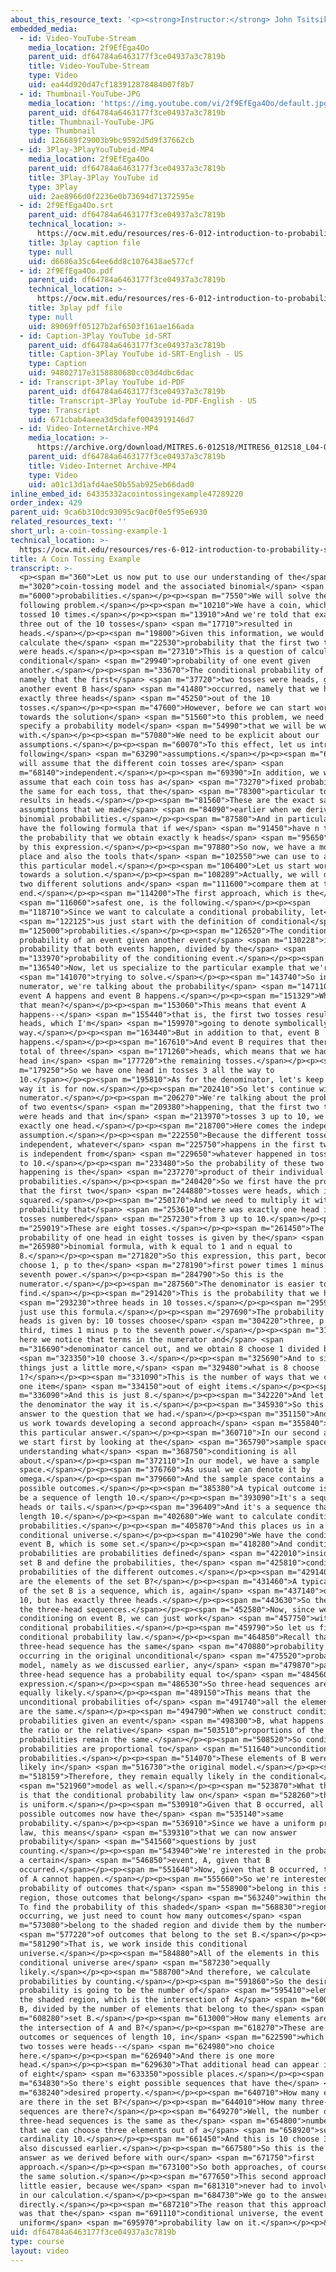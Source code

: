 ```yaml
---
about_this_resource_text: '<p><strong>Instructor:</strong> John Tsitsiklis</p>'
embedded_media:
  - id: Video-YouTube-Stream
    media_location: 2f9EfEga4Oo
    parent_uid: df64784a6463177f3ce04937a3c7819b
    title: Video-YouTube-Stream
    type: Video
    uid: ea44d920d47cf183912878484007f8b7
  - id: Thumbnail-YouTube-JPG
    media_location: 'https://img.youtube.com/vi/2f9EfEga4Oo/default.jpg'
    parent_uid: df64784a6463177f3ce04937a3c7819b
    title: Thumbnail-YouTube-JPG
    type: Thumbnail
    uid: 126689f29003b9bc9592d5d9f37662cb
  - id: 3Play-3PlayYouTubeid-MP4
    media_location: 2f9EfEga4Oo
    parent_uid: df64784a6463177f3ce04937a3c7819b
    title: 3Play-3Play YouTube id
    type: 3Play
    uid: 2ae8966d0f2236e0b73694d71372595e
  - id: 2f9EfEga4Oo.srt
    parent_uid: df64784a6463177f3ce04937a3c7819b
    technical_location: >-
      https://ocw.mit.edu/resources/res-6-012-introduction-to-probability-spring-2018/part-i-the-fundamentals/a-coin-tossing-example-1/2f9EfEga4Oo.srt
    title: 3play caption file
    type: null
    uid: d6686a35c64ee6dd8c1076438ae577cf
  - id: 2f9EfEga4Oo.pdf
    parent_uid: df64784a6463177f3ce04937a3c7819b
    technical_location: >-
      https://ocw.mit.edu/resources/res-6-012-introduction-to-probability-spring-2018/part-i-the-fundamentals/a-coin-tossing-example-1/2f9EfEga4Oo.pdf
    title: 3play pdf file
    type: null
    uid: 89069ff05127b2af6503f161ae166ada
  - id: Caption-3Play YouTube id-SRT
    parent_uid: df64784a6463177f3ce04937a3c7819b
    title: Caption-3Play YouTube id-SRT-English - US
    type: Caption
    uid: 94802717e3158880680cc03d4dbc6dac
  - id: Transcript-3Play YouTube id-PDF
    parent_uid: df64784a6463177f3ce04937a3c7819b
    title: Transcript-3Play YouTube id-PDF-English - US
    type: Transcript
    uid: 671cbab4aeea3d5dafef0043919146d7
  - id: Video-InternetArchive-MP4
    media_location: >-
      https://archive.org/download/MITRES.6-012S18/MITRES6_012S18_L04-06_300k.mp4
    parent_uid: df64784a6463177f3ce04937a3c7819b
    title: Video-Internet Archive-MP4
    type: Video
    uid: a01c13d1afd4ae50b55ab925eb66dad0
inline_embed_id: 64335332acointossingexample47289220
order_index: 429
parent_uid: 9ca6b310dc93095c9ac0f0e5f95e6930
related_resources_text: ''
short_url: a-coin-tossing-example-1
technical_location: >-
  https://ocw.mit.edu/resources/res-6-012-introduction-to-probability-spring-2018/part-i-the-fundamentals/a-coin-tossing-example-1
title: A Coin Tossing Example
transcript: >-
  <p><span m="360">Let us now put to use our understanding of the</span> <span
  m="3020">coin-tossing model and the associated binomial</span> <span
  m="6000">probabilities.</span></p><p><span m="7550">We will solve the
  following problem.</span></p><p><span m="10210">We have a coin, which is
  tossed 10 times.</span></p><p><span m="13910">And we're told that exactly
  three out of the 10 tosses</span> <span m="17710">resulted in
  heads.</span></p><p><span m="19800">Given this information, we would like to
  calculate the</span> <span m="22530">probability that the first two tosses
  were heads.</span></p><p><span m="27310">This is a question of calculating a
  conditional</span> <span m="29940">probability of one event given
  another.</span></p><p><span m="33670">The conditional probability of event A,
  namely that the first</span> <span m="37720">two tosses were heads, given that
  another event B has</span> <span m="41480">occurred, namely that we had
  exactly three heads</span> <span m="45250">out of the 10
  tosses.</span></p><p><span m="47600">However, before we can start working
  towards the solution</span> <span m="51560">to this problem, we need to
  specify a probability model</span> <span m="54990">that we will be working
  with.</span></p><p><span m="57080">We need to be explicit about our
  assumptions.</span></p><p><span m="60070">To this effect, let us introduce the
  following</span> <span m="63290">assumptions.</span></p><p><span m="64780">We
  will assume that the different coin tosses are</span> <span
  m="68140">independent.</span></p><p><span m="69390">In addition, we will
  assume that each coin toss has a</span> <span m="73270">fixed probability, p,
  the same for each toss, that the</span> <span m="78300">particular toss
  results in heads.</span></p><p><span m="81560">These are the exact same
  assumptions that we made</span> <span m="84090">earlier when we derived the
  binomial probabilities.</span></p><p><span m="87580">And in particular, we
  have the following formula that if we</span> <span m="91450">have n tosses,
  the probability that we obtain exactly k heads</span> <span m="95650">is given
  by this expression.</span></p><p><span m="97880">So now, we have a model in
  place and also the tools that</span> <span m="102550">we can use to analyze
  this particular model.</span></p><p><span m="106400">Let us start working
  towards a solution.</span></p><p><span m="108289">Actually, we will develop
  two different solutions and</span> <span m="111600">compare them at the
  end.</span></p><p><span m="114200">The first approach, which is the</span>
  <span m="116060">safest one, is the following.</span></p><p><span
  m="118710">Since we want to calculate a conditional probability, let</span>
  <span m="122125">us just start with the definition of conditional</span> <span
  m="125000">probabilities.</span></p><p><span m="126520">The conditional
  probability of an event given another event</span> <span m="130228">is the
  probability that both events happen, divided by the</span> <span
  m="133970">probability of the conditioning event.</span></p><p><span
  m="136540">Now, let us specialize to the particular example that we're</span>
  <span m="141070">trying to solve.</span></p><p><span m="143740">So in the
  numerator, we're talking about the probability</span> <span m="147110">that
  event A happens and event B happens.</span></p><p><span m="151329">What does
  that mean?</span></p><p><span m="153060">This means that event A
  happens--</span> <span m="155440">that is, the first two tosses resulted in
  heads, which I'm</span> <span m="159970">going to denote symbolically this
  way.</span></p><p><span m="163440">But in addition to that, event B
  happens.</span></p><p><span m="167610">And event B requires that there is a
  total of three</span> <span m="171260">heads, which means that we had one more
  head in</span> <span m="177720">the remaining tosses.</span></p><p><span
  m="179250">So we have one head in tosses 3 all the way to
  10.</span></p><p><span m="195810">As for the denominator, let's keep it the
  way it is for now.</span></p><p><span m="202410">So let's continue with the
  numerator.</span></p><p><span m="206270">We're talking about the probability
  of two events</span> <span m="209380">happening, that the first two tosses
  were heads and that in</span> <span m="213970">tosses 3 up to 10, we had
  exactly one head.</span></p><p><span m="218700">Here comes the independence
  assumption.</span></p><p><span m="222550">Because the different tosses are
  independent, whatever</span> <span m="225750">happens in the first two tosses
  is independent from</span> <span m="229650">whatever happened in tosses 3 up
  to 10.</span></p><p><span m="233480">So the probability of these two events
  happening is the</span> <span m="237270">product of their individual
  probabilities.</span></p><p><span m="240420">So we first have the probability
  that the first two</span> <span m="244880">tosses were heads, which is p
  squared.</span></p><p><span m="250170">And we need to multiply it with the
  probability that</span> <span m="253610">there was exactly one head in the
  tosses numbered</span> <span m="257230">from 3 up to 10.</span></p><p><span
  m="259019">These are eight tosses.</span></p><p><span m="261450">The
  probability of one head in eight tosses is given by the</span> <span
  m="265980">binomial formula, with k equal to 1 and n equal to
  8.</span></p><p><span m="271820">So this expression, this part, becomes 8
  choose 1, p to the</span> <span m="278190">first power times 1 minus p to the
  seventh power.</span></p><p><span m="284790">So this is the
  numerator.</span></p><p><span m="287560">The denominator is easier to
  find.</span></p><p><span m="291420">This is the probability that we had</span>
  <span m="293230">three heads in 10 tosses.</span></p><p><span m="295909">So we
  just use this formula.</span></p><p><span m="297690">The probability of three
  heads is given by: 10 tosses choose</span> <span m="304220">three, p to the
  third, times 1 minus p to the seventh power.</span></p><p><span m="313740">And
  here we notice that terms in the numerator and</span> <span
  m="316690">denominator cancel out, and we obtain 8 choose 1 divided by</span>
  <span m="323350">10 choose 3.</span></p><p><span m="325690">And to simplify
  things just a little more,</span> <span m="329480">what is 8 choose
  1?</span></p><p><span m="331090">This is the number of ways that we can choose
  one item</span> <span m="334150">out of eight items.</span></p><p><span
  m="336090">And this is just 8.</span></p><p><span m="342220">And let's leave
  the denominator the way it is.</span></p><p><span m="345930">So this is the
  answer to the question that we had.</span></p><p><span m="351150">And now let
  us work towards developing a second approach</span> <span m="355840">towards
  this particular answer.</span></p><p><span m="360710">In our second approach,
  we start first by looking at the</span> <span m="365790">sample space and
  understanding what</span> <span m="368750">conditioning is all
  about.</span></p><p><span m="372110">In our model, we have a sample
  space.</span></p><p><span m="376760">As usual we can denote it by
  omega.</span></p><p><span m="379660">And the sample space contains a bunch of
  possible outcomes.</span></p><p><span m="385380">A typical outcome is going to
  be a sequence of length 10.</span></p><p><span m="393090">It's a sequence of
  heads or tails.</span></p><p><span m="396409">And it's a sequence that has
  length 10.</span></p><p><span m="402680">We want to calculate conditional
  probabilities.</span></p><p><span m="405870">And this places us in a
  conditional universe.</span></p><p><span m="410290">We have the conditioning
  event B, which is some set.</span></p><p><span m="418280">And conditional
  probabilities are probabilities defined</span> <span m="422010">inside this
  set B and define the probabilities, the</span> <span m="425810">conditional
  probabilities of the different outcomes.</span></p><p><span m="429140">What
  are the elements of the set B?</span></p><p><span m="431460">A typical element
  of the set B is a sequence, which is, again</span> <span m="437140">of length
  10, but has exactly three heads.</span></p><p><span m="443630">So these are
  the three-head sequences.</span></p><p><span m="452580">Now, since we're
  conditioning on event B, we can just work</span> <span m="457750">with
  conditional probabilities.</span></p><p><span m="459790">So let us find the
  conditional probability law.</span></p><p><span m="464850">Recall that any
  three-head sequence has the same</span> <span m="470880">probability of
  occurring in the original unconditional</span> <span m="475520">probability
  model, namely as we discussed earlier, any</span> <span m="479870">particular
  three-head sequence has a probability equal to</span> <span m="484560">this
  expression.</span></p><p><span m="486530">So three-head sequences are all
  equally likely.</span></p><p><span m="489150">This means that the
  unconditional probabilities of</span> <span m="491740">all the elements of B
  are the same.</span></p><p><span m="494790">When we construct conditional
  probabilities given an event</span> <span m="498300">B, what happens is that
  the ratio or the relative</span> <span m="503510">proportions of the
  probabilities remain the same.</span></p><p><span m="508520">So conditional
  probabilities are proportional to</span> <span m="511640">unconditional
  probabilities.</span></p><p><span m="514070">These elements of B were equally
  likely in</span> <span m="516730">the original model.</span></p><p><span
  m="518159">Therefore, they remain equally likely in the conditional</span>
  <span m="521960">model as well.</span></p><p><span m="523870">What this means
  is that the conditional probability law on</span> <span m="528260">the set B
  is uniform.</span></p><p><span m="530910">Given that B occurred, all the
  possible outcomes now have the</span> <span m="535140">same
  probability.</span></p><p><span m="536910">Since we have a uniform probability
  law, this means</span> <span m="539310">that we can now answer
  probability</span> <span m="541560">questions by just
  counting.</span></p><p><span m="543940">We're interested in the probability of
  a certain</span> <span m="546850">event, A, given that B
  occurred.</span></p><p><span m="551640">Now, given that B occurred, this part
  of A cannot happen.</span></p><p><span m="555660">So we're interested in the
  probability of outcomes that</span> <span m="558900">belong in this shaded
  region, those outcomes that belong</span> <span m="563240">within the set B.
  To find the probability of this shaded</span> <span m="568830">region
  occurring, we just need to count how many outcomes</span> <span
  m="573080">belong to the shaded region and divide them by the number</span>
  <span m="577220">of outcomes that belong to the set B.</span></p><p><span
  m="581290">That is, we work inside this conditional
  universe.</span></p><p><span m="584880">All of the elements in this
  conditional universe are</span> <span m="587230">equally
  likely.</span></p><p><span m="588700">And therefore, we calculate
  probabilities by counting.</span></p><p><span m="591860">So the desired
  probability is going to be the number of</span> <span m="595410">elements in
  the shaded region, which is the intersection of A</span> <span m="600520">with
  B, divided by the number of elements that belong to the</span> <span
  m="608280">set B.</span></p><p><span m="613000">How many elements are there in
  the intersection of A and B?</span></p><p><span m="618270">These are the
  outcomes or sequences of length 10, in</span> <span m="622590">which the first
  two tosses were heads--</span> <span m="624980">no choice
  here.</span></p><p><span m="626940">And there is one more
  head.</span></p><p><span m="629630">That additional head can appear in one out
  of eight</span> <span m="633350">possible places.</span></p><p><span
  m="634830">So there's eight possible sequences that have the</span> <span
  m="638240">desired property.</span></p><p><span m="640710">How many elements
  are there in the set B?</span></p><p><span m="644010">How many three-head
  sequences are there?</span></p><p><span m="649270">Well, the number of
  three-head sequences is the same as the</span> <span m="654800">number of ways
  that we can choose three elements out of a</span> <span m="658920">set of
  cardinality 10.</span></p><p><span m="661450">And this is 10 choose 3, as we
  also discussed earlier.</span></p><p><span m="667580">So this is the same
  answer as we derived before with our</span> <span m="671750">first
  approach.</span></p><p><span m="673100">So both approaches, of course, give
  the same solution.</span></p><p><span m="677650">This second approach is a
  little easier, because we</span> <span m="681310">never had to involve any p's
  in our calculation.</span></p><p><span m="684730">We go to the answer
  directly.</span></p><p><span m="687210">The reason that this approach worked
  was that the</span> <span m="691110">conditional universe, the event B, had a
  uniform</span> <span m="695970">probability law on it.</span></p><p>&nbsp;</p>
uid: df64784a6463177f3ce04937a3c7819b
type: course
layout: video
---
```

